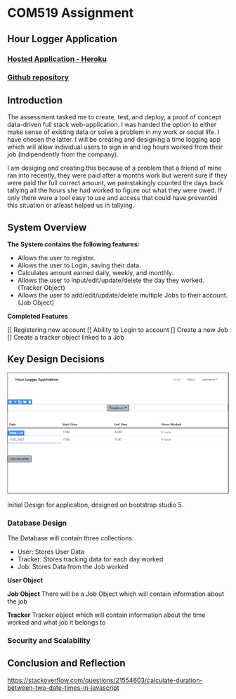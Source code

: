 # COM519 Assignment
## Hour Logger Application
### [Hosted Application - Heroku](https://www.heroku.com)
### [Github repository](https://github.com/IsmailKefokeris/HourLoggerApplication)


## Introduction
The assessment tasked me to create, test, and deploy, a proof of concept data-driven full stack web-application. I was handed
the option to either make sense of existing data or solve a problem in my work or social life. I have chosen the latter. I will
be creating and designing a time logging app which will allow individual users to sign in and log hours worked from their job 
(indipendently from the company).

I am desiging and creating this because of a problem that a friend of mine ran into recently, they were paid after a months work but werent sure if they were paid the full correct amount, we painstakingly counted the days back tallying all the hours she had worked to figure out what they were owed. If only there were a tool easy to use and access that could have prevented this situation or atleast helped us in tallying.

## System Overview

__The System contains the following features:__
   - Allows the user to register.
   - Allows the user to Login, saving their data.
   - Calculates amount earned daily, weekly, and monthly.
   - Allows the user to input/edit/update/delete the day they worked. (Tracker Object)
   - Allows the user to add/edit/update/delete multiple Jobs to their account. (Job Object)

__Completed Features__

   [] Registering new account
   [] Ability to Login to account
   [] Create a new Job
   [] Create a tracker object linked to a Job


## Key Design Decisions
![InitialDesign](static/img/readme/initialDesign.PNG)

Initial Design for application, designed on bootstrap studio 5.


### Database Design

The Database will contain three collections:
   - User: Stores User Data
   - Tracker: Stores tracking data for each day worked
   - Job: Stores Data from the Job worked

__User Object__

__Job Object__
There will be a Job Object which will contain information about the job

__Tracker__
Tracker object which will contain information about the time worked and what job it belongs to


### Security and Scalability



## Conclusion and Reflection
https://stackoverflow.com/questions/21554603/calculate-duration-between-two-date-times-in-javascript